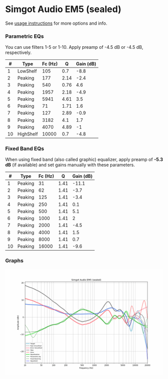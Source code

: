 # Simgot Audio EM5 (sealed)
See [usage instructions](https://github.com/jaakkopasanen/AutoEq#usage) for more options and info.

### Parametric EQs
You can use filters 1-5 or 1-10. Apply preamp of -4.5 dB or -4.5 dB, respectively.

|   # | Type      |   Fc (Hz) |    Q |   Gain (dB) |
|-----|-----------|-----------|------|-------------|
|   1 | LowShelf  |       105 | 0.7  |        -8.8 |
|   2 | Peaking   |       177 | 2.14 |        -2.4 |
|   3 | Peaking   |       540 | 0.76 |         4.6 |
|   4 | Peaking   |      1957 | 2.18 |        -4.9 |
|   5 | Peaking   |      5941 | 4.61 |         3.5 |
|   6 | Peaking   |        71 | 1.71 |         1.6 |
|   7 | Peaking   |       127 | 2.89 |        -0.9 |
|   8 | Peaking   |      3182 | 4.1  |         1.7 |
|   9 | Peaking   |      4070 | 4.89 |        -1   |
|  10 | HighShelf |     10000 | 0.7  |        -4.8 |

### Fixed Band EQs
When using fixed band (also called graphic) equalizer, apply preamp of **-5.3 dB** (if available) and set gains manually with these parameters.

|   # | Type    |   Fc (Hz) |    Q |   Gain (dB) |
|-----|---------|-----------|------|-------------|
|   1 | Peaking |        31 | 1.41 |       -11.1 |
|   2 | Peaking |        62 | 1.41 |        -3.7 |
|   3 | Peaking |       125 | 1.41 |        -3.4 |
|   4 | Peaking |       250 | 1.41 |         0.1 |
|   5 | Peaking |       500 | 1.41 |         5.1 |
|   6 | Peaking |      1000 | 1.41 |         2   |
|   7 | Peaking |      2000 | 1.41 |        -4.5 |
|   8 | Peaking |      4000 | 1.41 |         1.5 |
|   9 | Peaking |      8000 | 1.41 |         0.7 |
|  10 | Peaking |     16000 | 1.41 |        -9.6 |

### Graphs
![](./Simgot%20Audio%20EM5%20(sealed).png)

